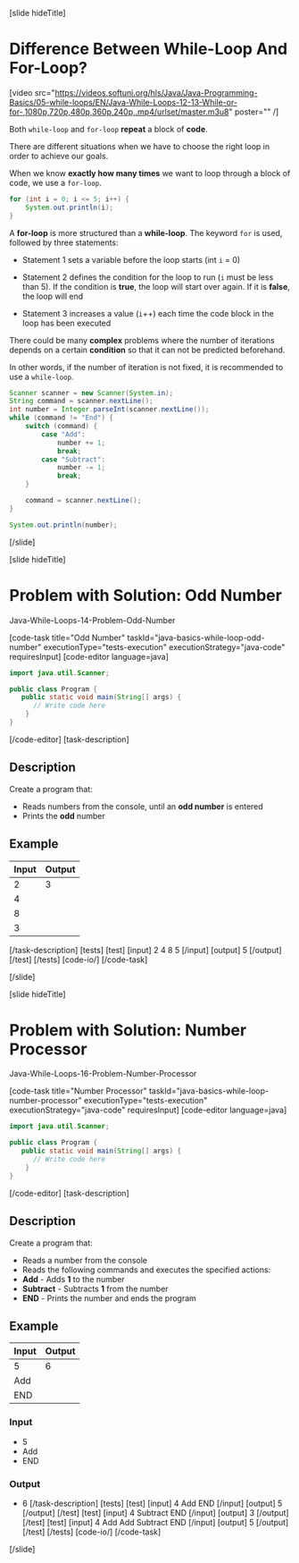 [slide hideTitle]
# Difference Between While-Loop And For-Loop?

[video src="https://videos.softuni.org/hls/Java/Java-Programming-Basics/05-while-loops/EN/Java-While-Loops-12-13-While-or-for-,1080p,720p,480p,360p,240p,.mp4/urlset/master.m3u8" poster="" /]

Both `while-loop` and `for-loop` **repeat** a block of **code**.

There are different situations when we have to choose the right loop in order to achieve our goals. 

When we know **exactly how many times** we want to loop through a block of code, we use а `for-loop`. 
```java live
for (int i = 0; i <= 5; i++) {
    System.out.println(i);
}
```

A **for-loop** is more structured than а **while-loop**. The keyword `for` is used, followed by three statements:

- Statement 1 sets a variable before the loop starts (int `i` = 0)

- Statement 2 defines the condition for the loop to run (`i` must be less than 5). If the condition is **true**, the loop will start over again. If it is **false**, the loop will end

- Statement 3 increases a value (`i`++) each time the code block in the loop has been executed


There could be many **complex** problems where the number of iterations depends on a certain **condition** so that it can not be predicted beforehand. 

In other words, if the number of iteration is not fixed, it is recommended to use a `while-loop`.

```java live
Scanner scanner = new Scanner(System.in);
String command = scanner.nextLine();
int number = Integer.parseInt(scanner.nextLine());
while (command != "End") {
    switch (command) {
        case "Add":
            number += 1;
            break;
        case "Subtract":
            number -= 1;
            break;
    }

    command = scanner.nextLine();
}

System.out.println(number);
```
[/slide]

[slide hideTitle]
# Problem with Solution: Odd Number

Java-While-Loops-14-Problem-Odd-Number

[code-task title="Odd Number" taskId="java-basics-while-loop-odd-number" executionType="tests-execution" executionStrategy="java-code" requiresInput]
[code-editor language=java]
```java
import java.util.Scanner;

public class Program {
   public static void main(String[] args) {
      // Write code here
    }
}
```
[/code-editor]
[task-description]
## Description
Create a program that:

* Reads numbers from the console, until an **odd number** is entered
* Prints the **odd** number

## Example

| **Input** | **Output** |
| ---- | ---- |
| 2 | 3 |
| 4 |
| 8 |
| 3 |

[/task-description]
[tests]
[test]
[input]
2
4
8
5
[/input]
[output]
5
[/output]
[/test]
[/tests]
[code-io/]
[/code-task]

[/slide]


[slide hideTitle]
# Problem with Solution: Number Processor

Java-While-Loops-16-Problem-Number-Processor

[code-task title="Number Processor" taskId="java-basics-while-loop-number-processor" executionType="tests-execution" executionStrategy="java-code" requiresInput]
[code-editor language=java]
```java
import java.util.Scanner;

public class Program {
   public static void main(String[] args) {
      // Write code here
    }
}
```
[/code-editor]
[task-description]
## Description
Create a program that:

* Reads a number from the console
* Reads the following commands and executes the specified actions:
* **Add** - Аdds **1** to the number
* **Subtract** - Subtracts **1** from the number
* **END** -  Prints the number and ends the program

## Example

| **Input** | **Output** |
| ---- | ---- |
| 5 | 6 |
| Add |
| END |

### Input
- 5
- Add
- END
### Output
- 6
[/task-description]
[tests]
[test]
[input]
4
Add
END
[/input]
[output]
5
[/output]
[/test]
[test]
[input]
4
Subtract
END
[/input]
[output]
3
[/output]
[/test]
[test]
[input]
4
Add
Add
Subtract
END
[/input]
[output]
5
[/output]
[/test]
[/tests]
[code-io/]
[/code-task]

[/slide]

